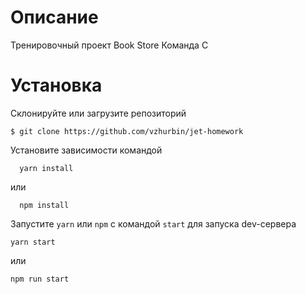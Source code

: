 # Описание
  Тренировочный проект Book Store
  Команда С
# Установка

Склонируйте или загрузите репозиторий

```Shell
$ git clone https://github.com/vzhurbin/jet-homework
```

Установите зависимости командой

```shell
  yarn install
```

или

```shell
  npm install
```

Запустите `yarn` или `npm` с командой `start` для запуска dev-сервера

```Shell
yarn start
```

или

```Shell
npm run start
```

